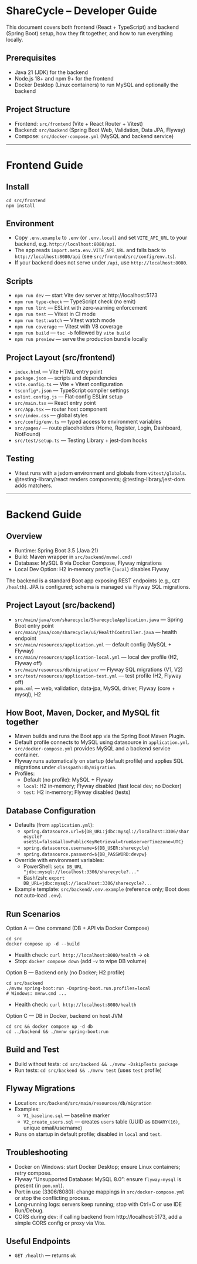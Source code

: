 # ShareCycle – Developer Guide

This document covers both frontend (React + TypeScript) and backend (Spring Boot) setup, how they fit together, and how to run everything locally.

## Prerequisites
- Java 21 (JDK) for the backend
- Node.js 18+ and npm 9+ for the frontend
- Docker Desktop (Linux containers) to run MySQL and optionally the backend

## Project Structure
- Frontend: `src/frontend` (Vite + React Router + Vitest)
- Backend: `src/backend` (Spring Boot Web, Validation, Data JPA, Flyway)
- Compose: `src/docker-compose.yml` (MySQL and backend service)

---

# Frontend Guide

## Install
```
cd src/frontend
npm install
```

## Environment
- Copy `.env.example` to `.env` (or `.env.local`) and set `VITE_API_URL` to your backend, e.g. `http://localhost:8080/api`.
- The app reads `import.meta.env.VITE_API_URL` and falls back to `http://localhost:8080/api` (see `src/frontend/src/config/env.ts`).
- If your backend does not serve under `/api`, use `http://localhost:8080`.

## Scripts
- `npm run dev` — start Vite dev server at http://localhost:5173
- `npm run type-check` — TypeScript check (no emit)
- `npm run lint` — ESLint with zero‑warning enforcement
- `npm run test` — Vitest in CI mode
- `npm run test:watch` — Vitest watch mode
- `npm run coverage` — Vitest with V8 coverage
- `npm run build` — `tsc -b` followed by `vite build`
- `npm run preview` — serve the production bundle locally

## Project Layout (src/frontend)
- `index.html` — Vite HTML entry point
- `package.json` — scripts and dependencies
- `vite.config.ts` — Vite + Vitest configuration
- `tsconfig*.json` — TypeScript compiler settings
- `eslint.config.js` — Flat‑config ESLint setup
- `src/main.tsx` — React entry point
- `src/App.tsx` — router host component
- `src/index.css` — global styles
- `src/config/env.ts` — typed access to environment variables
- `src/pages/` — route placeholders (Home, Register, Login, Dashboard, NotFound)
- `src/test/setup.ts` — Testing Library + jest‑dom hooks

## Testing
- Vitest runs with a jsdom environment and globals from `vitest/globals`.
- @testing-library/react renders components; @testing-library/jest-dom adds matchers.

---

# Backend Guide

## Overview
- Runtime: Spring Boot 3.5 (Java 21)
- Build: Maven wrapper in `src/backend/mvnw(.cmd)`
- Database: MySQL 8 via Docker Compose, Flyway migrations
- Local Dev Option: H2 in‑memory profile (`local`) disables Flyway

The backend is a standard Boot app exposing REST endpoints (e.g., `GET /health`). JPA is configured; schema is managed via Flyway SQL migrations.

## Project Layout (src/backend)
- `src/main/java/com/sharecycle/SharecycleApplication.java` — Spring Boot entry point
- `src/main/java/com/sharecycle/ui/HealthController.java` — health endpoint
- `src/main/resources/application.yml` — default config (MySQL + Flyway)
- `src/main/resources/application-local.yml` — local dev profile (H2, Flyway off)
- `src/main/resources/db/migration/` — Flyway SQL migrations (V1, V2)
- `src/test/resources/application-test.yml` — test profile (H2, Flyway off)
- `pom.xml` — web, validation, data‑jpa, MySQL driver, Flyway (core + mysql), H2

## How Boot, Maven, Docker, and MySQL fit together
- Maven builds and runs the Boot app via the Spring Boot Maven Plugin.
- Default profile connects to MySQL using datasource in `application.yml`.
- `src/docker-compose.yml` provides MySQL and a backend service container.
- Flyway runs automatically on startup (default profile) and applies SQL migrations under `classpath:db/migration`.
- Profiles:
  - Default (no profile): MySQL + Flyway
  - `local`: H2 in‑memory; Flyway disabled (fast local dev; no Docker)
  - `test`: H2 in‑memory; Flyway disabled (tests)

## Database Configuration
- Defaults (from `application.yml`):
  - `spring.datasource.url=${DB_URL:jdbc:mysql://localhost:3306/sharecycle?useSSL=false&allowPublicKeyRetrieval=true&serverTimezone=UTC}`
  - `spring.datasource.username=${DB_USER:sharecycle}`
  - `spring.datasource.password=${DB_PASSWORD:devpw}`
- Override with environment variables:
  - PowerShell: `setx DB_URL "jdbc:mysql://localhost:3306/sharecycle?..."`
  - Bash/zsh: `export DB_URL=jdbc:mysql://localhost:3306/sharecycle?...`
- Example template: `src/backend/.env.example` (reference only; Boot does not auto‑load `.env`).

## Run Scenarios

Option A — One command (DB + API via Docker Compose)
```
cd src
docker compose up -d --build
```
- Health check: `curl http://localhost:8080/health` → `ok`
- Stop: `docker compose down` (add `-v` to wipe DB volume)

Option B — Backend only (no Docker; H2 profile)
```
cd src/backend
./mvnw spring-boot:run -Dspring-boot.run.profiles=local
# Windows: mvnw.cmd ...
```
- Health check: `curl http://localhost:8080/health`

Option C — DB in Docker, backend on host JVM
```
cd src && docker compose up -d db
cd ../backend && ./mvnw spring-boot:run
```

## Build and Test
- Build without tests: `cd src/backend && ./mvnw -DskipTests package`
- Run tests: `cd src/backend && ./mvnw test` (uses `test` profile)

## Flyway Migrations
- Location: `src/backend/src/main/resources/db/migration`
- Examples:
  - `V1_baseline.sql` — baseline marker
  - `V2_create_users.sql` — creates `users` table (UUID as `BINARY(16)`, unique email/username)
- Runs on startup in default profile; disabled in `local` and `test`.

## Troubleshooting
- Docker on Windows: start Docker Desktop; ensure Linux containers; retry compose.
- Flyway “Unsupported Database: MySQL 8.0”: ensure `flyway-mysql` is present (in `pom.xml`).
- Port in use (3306/8080): change mappings in `src/docker-compose.yml` or stop the conflicting process.
- Long‑running logs: servers keep running; stop with Ctrl+C or use IDE Run/Debug.
- CORS during dev: if calling backend from http://localhost:5173, add a simple CORS config or proxy via Vite.

## Useful Endpoints
- `GET /health` — returns `ok`

